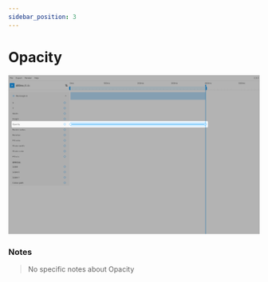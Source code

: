 ```yaml
---
sidebar_position: 3
---
```


# Opacity
![Opacity](./img/opacity/opacity.jpg)  

### Notes
> No specific notes about Opacity